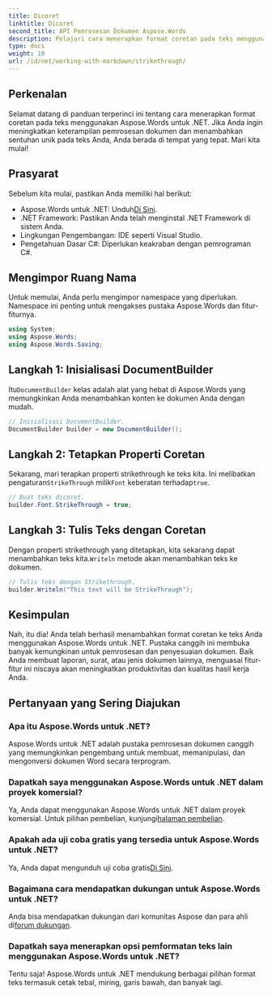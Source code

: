 ```yaml
---
title: Dicoret
linktitle: Dicoret
second_title: API Pemrosesan Dokumen Aspose.Words
description: Pelajari cara menerapkan format coretan pada teks menggunakan Aspose.Words untuk .NET dengan panduan langkah demi langkah kami. Tingkatkan keterampilan pemrosesan dokumen Anda.
type: docs
weight: 10
url: /id/net/working-with-markdown/strikethrough/
---
```

## Perkenalan

Selamat datang di panduan terperinci ini tentang cara menerapkan format coretan pada teks menggunakan Aspose.Words untuk .NET. Jika Anda ingin meningkatkan keterampilan pemrosesan dokumen dan menambahkan sentuhan unik pada teks Anda, Anda berada di tempat yang tepat. Mari kita mulai!

## Prasyarat

Sebelum kita mulai, pastikan Anda memiliki hal berikut:

-  Aspose.Words untuk .NET: Unduh[Di Sini](https://releases.aspose.com/words/net/).
- .NET Framework: Pastikan Anda telah menginstal .NET Framework di sistem Anda.
- Lingkungan Pengembangan: IDE seperti Visual Studio.
- Pengetahuan Dasar C#: Diperlukan keakraban dengan pemrograman C#.

## Mengimpor Ruang Nama

Untuk memulai, Anda perlu mengimpor namespace yang diperlukan. Namespace ini penting untuk mengakses pustaka Aspose.Words dan fitur-fiturnya.

```csharp
using System;
using Aspose.Words;
using Aspose.Words.Saving;
```

## Langkah 1: Inisialisasi DocumentBuilder

 Itu`DocumentBuilder` kelas adalah alat yang hebat di Aspose.Words yang memungkinkan Anda menambahkan konten ke dokumen Anda dengan mudah.

```csharp
// Inisialisasi DocumentBuilder.
DocumentBuilder builder = new DocumentBuilder();
```

## Langkah 2: Tetapkan Properti Coretan

Sekarang, mari terapkan properti strikethrough ke teks kita. Ini melibatkan pengaturan`StrikeThrough` milik`Font` keberatan terhadap`true`.

```csharp
// Buat teks dicoret.
builder.Font.StrikeThrough = true;
```

## Langkah 3: Tulis Teks dengan Coretan

 Dengan properti strikethrough yang ditetapkan, kita sekarang dapat menambahkan teks kita.`Writeln` metode akan menambahkan teks ke dokumen.

```csharp
// Tulis teks dengan Strikethrough.
builder.Writeln("This text will be StrikeThrough");
```

## Kesimpulan

Nah, itu dia! Anda telah berhasil menambahkan format coretan ke teks Anda menggunakan Aspose.Words untuk .NET. Pustaka canggih ini membuka banyak kemungkinan untuk pemrosesan dan penyesuaian dokumen. Baik Anda membuat laporan, surat, atau jenis dokumen lainnya, menguasai fitur-fitur ini niscaya akan meningkatkan produktivitas dan kualitas hasil kerja Anda.

## Pertanyaan yang Sering Diajukan

### Apa itu Aspose.Words untuk .NET?
Aspose.Words untuk .NET adalah pustaka pemrosesan dokumen canggih yang memungkinkan pengembang untuk membuat, memanipulasi, dan mengonversi dokumen Word secara terprogram.

### Dapatkah saya menggunakan Aspose.Words untuk .NET dalam proyek komersial?
 Ya, Anda dapat menggunakan Aspose.Words untuk .NET dalam proyek komersial. Untuk pilihan pembelian, kunjungi[halaman pembelian](https://purchase.aspose.com/buy).

### Apakah ada uji coba gratis yang tersedia untuk Aspose.Words untuk .NET?
 Ya, Anda dapat mengunduh uji coba gratis[Di Sini](https://releases.aspose.com/).

### Bagaimana cara mendapatkan dukungan untuk Aspose.Words untuk .NET?
Anda bisa mendapatkan dukungan dari komunitas Aspose dan para ahli di[forum dukungan](https://forum.aspose.com/c/words/8).

### Dapatkah saya menerapkan opsi pemformatan teks lain menggunakan Aspose.Words untuk .NET?
Tentu saja! Aspose.Words untuk .NET mendukung berbagai pilihan format teks termasuk cetak tebal, miring, garis bawah, dan banyak lagi.
